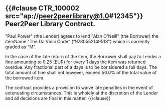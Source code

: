 {{#clause CTR_100002 src="ap://peer2peerlibrary@1.0#12345"}}
Peer2Peer Library Contract.
----
"Paul Power" (the Lender) agrees to lend "Alan O'Neill" (the Borrower)
the itemName "The Da Vinci Code" ("9780552149518") which is currently graded as "M".

In the case of the late return of the item, the Borrower shall pay to Lender
a fine amounting to 0.25 (EUR) for every 1 days the item was returned overdue.
Any fractional part of a days is to be considered a full days. The total amount
of fine shall not however, exceed 50.0% of the total value of the borrowed item.

The contract provides a provision to waive late penalties in the event of
extenuating circumstances. This is wholely at the discretion of the Lender
and all decisions are final in this matter.
{{/clause}}